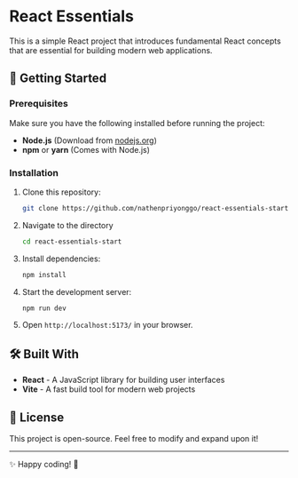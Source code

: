 # React Essentials

This is a simple React project that introduces fundamental React concepts that are essential for building modern web applications.

## 🚀 Getting Started

### **Prerequisites**
Make sure you have the following installed before running the project:
- **Node.js** (Download from [nodejs.org](https://nodejs.org/))
- **npm** or **yarn** (Comes with Node.js)

### **Installation**
1. Clone this repository:
   ```sh
   git clone https://github.com/nathenpriyonggo/react-essentials-start
   ```
2. Navigate to the directory
   ```sh
   cd react-essentials-start
   ```
3. Install dependencies:
   ```sh
   npm install
   ```
4. Start the development server:
   ```sh
   npm run dev
   ```
5. Open ```http://localhost:5173/``` in your browser.

## 🛠️ Built With
- **React** - A JavaScript library for building user interfaces
- **Vite** - A fast build tool for modern web projects

## 📜 License
This project is open-source. Feel free to modify and expand upon it!

---

✨ Happy coding! 🚀
